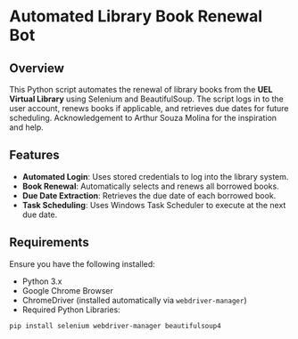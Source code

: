 # Automated Library Book Renewal Bot

## Overview
This Python script automates the renewal of library books from the **UEL Virtual Library** using Selenium and BeautifulSoup. The script logs in to the user account, renews books if applicable, and retrieves due dates for future scheduling.
Acknowledgement to Arthur Souza Molina for the inspiration and help.

## Features
- **Automated Login**: Uses stored credentials to log into the library system.
- **Book Renewal**: Automatically selects and renews all borrowed books.
- **Due Date Extraction**: Retrieves the due date of each borrowed book.
- **Task Scheduling**: Uses Windows Task Scheduler to execute at the next due date.

## Requirements
Ensure you have the following installed:

- Python 3.x  
- Google Chrome Browser  
- ChromeDriver (installed automatically via `webdriver-manager`)  
- Required Python Libraries:

```sh
pip install selenium webdriver-manager beautifulsoup4

